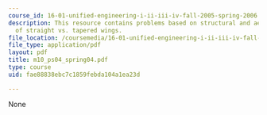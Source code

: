 ```yaml
---
course_id: 16-01-unified-engineering-i-ii-iii-iv-fall-2005-spring-2006
description: This resource contains problems based on structural and aerodynamic merits
  of straight vs. tapered wings.
file_location: /coursemedia/16-01-unified-engineering-i-ii-iii-iv-fall-2005-spring-2006/fae88838ebc7c1859febda104a1ea23d_m10_ps04_spring04.pdf
file_type: application/pdf
layout: pdf
title: m10_ps04_spring04.pdf
type: course
uid: fae88838ebc7c1859febda104a1ea23d

---
```

None